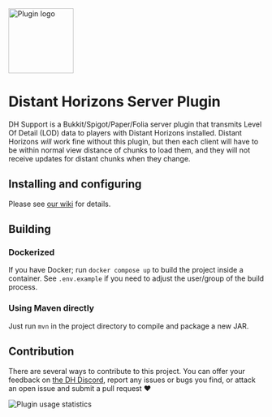 <img src="https://gitlab.com/distant-horizons-team/distant-horizons-core/-/raw/main/_Misc%20Files/logo%20files/new/SVG/Distant-Horizons-Plugin.svg?ref_type=heads" height="128" alt="Plugin logo">

# Distant Horizons Server Plugin

DH Support is a Bukkit/Spigot/Paper/Folia server plugin that transmits Level Of Detail (LOD) data to players with Distant Horizons installed. Distant Horizons _will_ work fine without this plugin, but then each client will have to be within normal view distance of chunks to load them, and they will not receive updates for distant chunks when they change. 

## Installing and configuring

Please see [our wiki](https://gitlab.com/distant-horizons-team/distant-horizons-server-plugin/-/wikis/home) for details.

## Building

### Dockerized

If you have Docker; run `docker compose up` to build the project inside a container. See `.env.example` if you need to adjust the user/group of the build process.

### Using Maven directly

Just run `mvn` in the project directory to compile and package a new JAR.

## Contribution

There are several ways to contribute to this project. You can offer your feedback on [the DH Discord](https://discord.gg/xAB8G4cENx), report any issues or bugs you find, or attack an open issue and submit a pull request ❤️

![Plugin usage statistics](https://bstats.org/signatures/bukkit/DH%20Support.svg)
